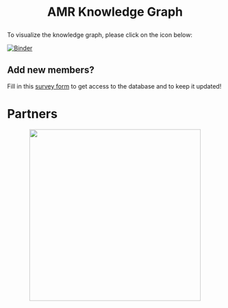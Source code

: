 # <p align="center"> **AMR Knowledge Graph** </p>

To visualize the knowledge graph, please click on the icon below: 

[![Binder](https://mybinder.org/badge_logo.svg)](https://mybinder.org/v2/gh/ITeMP-temp/AMR-KG/main?urlpath=desktop)


## Add new members?

Fill in this [survey form](https://forms.gle/nvv7GGBWE7uineg47) to get access to the database and to keep it updated!


# Partners
<p align="center">
    <img src="https://www.imi.europa.eu/sites/default/files/styles/facebook/public/projects/logos/IMI%20AMR%20Accelerator_logo.jpg?itok=ghj1Z1T0" width="400">
</p>
